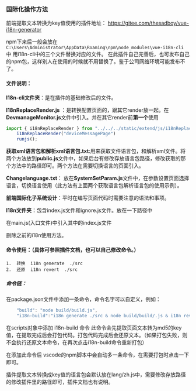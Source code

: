 ### 国际化操作方法
前端提取文本转换为key值使用的插件地址：
https://gitee.com/thesadboy/vue-i18n-generator

npm下来后一般会放在
`C:\Users\Administrator\AppData\Roaming\npm\node_modules\vue-i18n-cli` 中
用i18n-cli中的三个文件替换对应的文件。
在此插件自己完善后，也可发布自己的npm包，这样别人在使用的时候就不用替换了。鉴于公司网络环境可能发布不了。

#### 文件说明：
**I18n-cli文件夹**：是在插件的基础修改后的文件。

**I18nReplaceRender.js** ：是转换配置页面的，跟其它render放一起。在**DevmanageMonitor.js**文件中引入。并在其它render前**第一个**使用
```javascript
import { i18nReplaceRender } from "../../../static/extend/js/i18nReplaceRender";
	i18nReplaceRender("deviceMessagePage")
    runjs();
```

**获取xml语言包和解析xml语言包.txt**:用来获取文件语言包，和解析xml文件。将两个方法放到**public.js**文件中，如果后台有修改存放语言包路径，修改获取的那个方法中的路径即可。两个方法在需要切换语言的页面引入。

**Changelanguage.txt**： 放在**SystemSetParam.js**文件中，在参数设置页面选择语言，切换语言使用（此方法有上面两个获取语言包解析语言包的使用示例）。

**前端国际化子系统设计**：平时在编写页面代码时需要注意的语法和事项。

**I18n文件夹**：包含index.js文件和ignore.js文件。放在一下路径中
 
在main.js(入口文件)中引入其中的index.js文件

删除之前的i18n使用方法。

#### 命令使用：（具体可参照插件文档，也可以自己修改命令。）
	1.	转换  i18n generate  ./src
	2.	还原  i18n revert  ./src

##### 命令链：
在package.json文件中添加一条命令，命令名字可以自定义，例如：
```javascript
	"build": "node build/build.js",
    "i18n-build":"i18n generate ./src & node build/build/.js & i18n revert ./src"
```
在scripts对象中添加 i18n-build 命令 此命令会先提取页面文本转为md5的key值，在提取完成后会打包代码。打包代码完成后会还原文本。（如果打包失败，则不会执行还原文本命令，在再次点击i18n-build命令重新打包）

在添加此命令后 vscode的npm脚本中会自动多一条命令，在需要打包时点击一下即可。


插件提取文本转换成key值的语言包会默认放在lang/zh.js中，需要修改存放路径的修改插件里的路径即可，插件文档也有说明。
